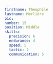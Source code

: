 ```yaml
---
firstname: Théophile
lastname: Merlière
pic:
number: 15
position: Middle
skills:
  precision: 6
  endurance: 4
  speed: 5
  tactic: 2
  communication: 5
---
```

